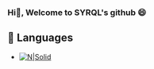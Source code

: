 ### Hi👋, Welcome to SYRQL's github 😄

## 💬 Languages
- [![N|Solid](https://cldup.com/dTxpPi9lDf.thumb.png)](https://nodesource.com/products/nsolid)
<!--
**Syrql/SYRQL** is a ✨ _special_ ✨ repository because its `README.md` (this file) appears on your GitHub profile.

Here are some ideas to get you started:

- 🔭 I’m currently working on ...
- 🌱 I’m currently learning ...
- 👯 I’m looking to collaborate on ...
- 🤔 I’m looking for help with ...
- 💬 Ask me about ...
- 📫 How to reach me: ...
- 😄 Pronouns: ...
- ⚡ Fun fact: ...
-->
 
